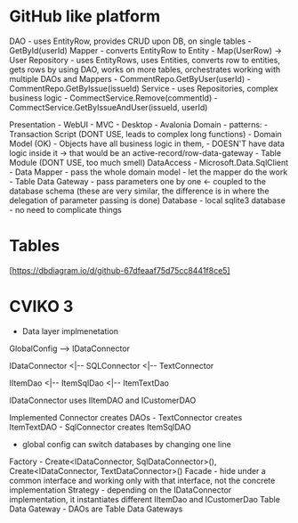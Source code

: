 # GitHub like platform

DAO - uses EntityRow, provides CRUD upon DB, on single tables
    - GetById(userId)
Mapper - converts EntityRow to Entity
    - Map(UserRow) -> User
Repository 
    - uses EntityRows, uses Entities, converts row to entities, gets rows by using DAO, works on more tables, orchestrates working with multiple DAOs and Mappers
    - CommentRepo.GetByUser(userId)
    - CommentRepo.GetByIssue(issueId)
Service - uses Repositories, complex business logic
    - CommectService.Remove(commentId)
    - CommectService.GetByIssueAndUser(issueId, userId)


Presentation
    - WebUI - MVC
    - Desktop - Avalonia
Domain 
    - patterns: 
        - Transaction Script (DONT USE, leads to complex long functions) 
        - Domain Model (OK) 
            - Objects have all business logic in them, 
            - DOESN'T have data logic inside it -> that would be an active-record/row-data-gateway
        - Table Module (DONT USE, too much smell) 
DataAccess - Microsoft.Data.SqlClient
    - Data Mapper 
        - pass the whole domain model - let the mapper do the work
    - Table Data Gateway 
        - pass parameters one by one <- coupled to the database schema
    (these are very similar, the difference is in where the delegation of parameter passing is done)
Database - local sqlite3 database
    - no need to complicate things

# Tables

[https://dbdiagram.io/d/github-67dfeaaf75d75cc8441f8ce5]

# CVIKO 3
- Data layer implmenetation

GlobalConfig --> IDataConnector

IDataConnector  <|-- SQLConnector
                <|-- TextConnector

IItemDao <|-- ItemSqlDao
         <|-- ItemTextDao

IDataConnector uses IItemDAO and ICustomerDAO

Implemented Connector creates DAOs
    - TextConnector creates ItemTextDAO
    - SqlConnector creates ItemSqlDAO

- global config can switch databases by changing one line

Factory - Create<IDataConnector, SqlDataConnector>(), Create<IDataConnector, TextDataConnector>()
Facade - hide under a common interface and working only with that interface, not the concrete implementation
Strategy - depending on the IDataConnector implementation, it instantiates different IItemDao and ICustomerDao
Table Data Gateway - DAOs are Table Data Gateways 
